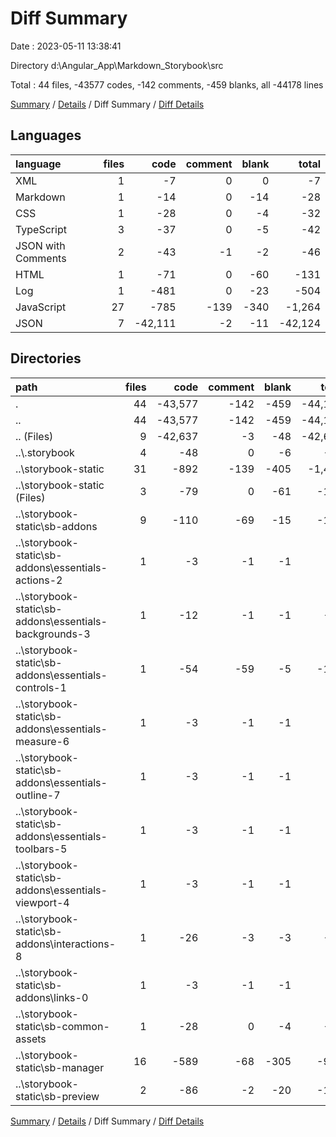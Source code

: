 # Diff Summary

Date : 2023-05-11 13:38:41

Directory d:\\Angular_App\\Markdown_Storybook\\src

Total : 44 files,  -43577 codes, -142 comments, -459 blanks, all -44178 lines

[Summary](results.md) / [Details](details.md) / Diff Summary / [Diff Details](diff-details.md)

## Languages
| language | files | code | comment | blank | total |
| :--- | ---: | ---: | ---: | ---: | ---: |
| XML | 1 | -7 | 0 | 0 | -7 |
| Markdown | 1 | -14 | 0 | -14 | -28 |
| CSS | 1 | -28 | 0 | -4 | -32 |
| TypeScript | 3 | -37 | 0 | -5 | -42 |
| JSON with Comments | 2 | -43 | -1 | -2 | -46 |
| HTML | 1 | -71 | 0 | -60 | -131 |
| Log | 1 | -481 | 0 | -23 | -504 |
| JavaScript | 27 | -785 | -139 | -340 | -1,264 |
| JSON | 7 | -42,111 | -2 | -11 | -42,124 |

## Directories
| path | files | code | comment | blank | total |
| :--- | ---: | ---: | ---: | ---: | ---: |
| . | 44 | -43,577 | -142 | -459 | -44,178 |
| .. | 44 | -43,577 | -142 | -459 | -44,178 |
| .. (Files) | 9 | -42,637 | -3 | -48 | -42,688 |
| ..\\.storybook | 4 | -48 | 0 | -6 | -54 |
| ..\\storybook-static | 31 | -892 | -139 | -405 | -1,436 |
| ..\\storybook-static (Files) | 3 | -79 | 0 | -61 | -140 |
| ..\\storybook-static\\sb-addons | 9 | -110 | -69 | -15 | -194 |
| ..\\storybook-static\\sb-addons\\essentials-actions-2 | 1 | -3 | -1 | -1 | -5 |
| ..\\storybook-static\\sb-addons\\essentials-backgrounds-3 | 1 | -12 | -1 | -1 | -14 |
| ..\\storybook-static\\sb-addons\\essentials-controls-1 | 1 | -54 | -59 | -5 | -118 |
| ..\\storybook-static\\sb-addons\\essentials-measure-6 | 1 | -3 | -1 | -1 | -5 |
| ..\\storybook-static\\sb-addons\\essentials-outline-7 | 1 | -3 | -1 | -1 | -5 |
| ..\\storybook-static\\sb-addons\\essentials-toolbars-5 | 1 | -3 | -1 | -1 | -5 |
| ..\\storybook-static\\sb-addons\\essentials-viewport-4 | 1 | -3 | -1 | -1 | -5 |
| ..\\storybook-static\\sb-addons\\interactions-8 | 1 | -26 | -3 | -3 | -32 |
| ..\\storybook-static\\sb-addons\\links-0 | 1 | -3 | -1 | -1 | -5 |
| ..\\storybook-static\\sb-common-assets | 1 | -28 | 0 | -4 | -32 |
| ..\\storybook-static\\sb-manager | 16 | -589 | -68 | -305 | -962 |
| ..\\storybook-static\\sb-preview | 2 | -86 | -2 | -20 | -108 |

[Summary](results.md) / [Details](details.md) / Diff Summary / [Diff Details](diff-details.md)
